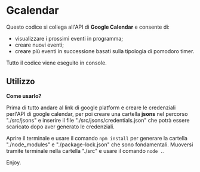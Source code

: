 # Gcalendar

Questo codice si collega all'API di **Google Calendar** e consente di:

- visualizzare i prossimi eventi in programma;
- creare nuovi eventi;
- creare più eventi in successione basati sulla tipologia di pomodoro timer.

Tutto il codice viene eseguito in console.

## Utilizzo

**Come usarlo?**

Prima di tutto andare al link di google platform e creare le credenziali perl'API di google calendar, per poi creare una cartella **jsons** nel percorso "./src/jsons" e inserire il file "./src/jsons/credentials.json" che potrà essere scaricato dopo aver generato le credenziali.

Aprire il terminale e usare il comando `npm install` per generare la cartella "./node_modules" e "./package-lock.json" che sono fondamentali.
Muoversi tramite terminale nella cartella "./src" e usare il comando `node .`.

Enjoy.
